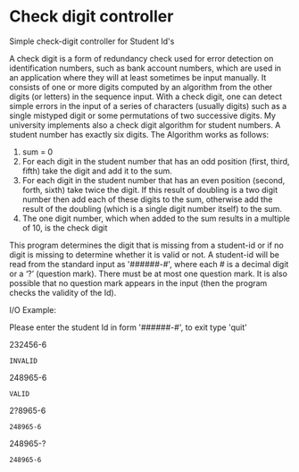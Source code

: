 # Check digit controller
Simple check-digit controller for Student Id's


A check digit is a form of redundancy check used for error detection on identification numbers, such as bank account numbers, which are used in an application where they will at least sometimes be input manually. It consists of one or more digits computed by an algorithm from the other digits (or letters) in the sequence input. With a check digit, one can detect simple errors in the input of a series of characters (usually digits) such as a single mistyped digit or some permutations of two successive digits. My university implements also a check digit algorithm for student numbers. A student number has exactly six digits. The Algorithm works as follows: 

1. sum = 0
2. For each digit in the student number that has an odd position (first, third, fifth) take the digit and add it to the sum.
3. For each digit in the student number that has an even position (second, forth, sixth) take twice the digit. If this result of doubling is a two digit number then add each of these digits to the sum, otherwise add the result of the doubling (which is a single digit number itself) to the sum.
4. The one digit number, which when added to the sum results in a multiple of 10, is the check digit

This program determines the digit that is missing from a student-id or if no digit is missing to determine whether it is valid or not. 
A student-id will be read from the standard input as '######-#', where each # is a decimal digit or a ‘?’ (question mark). 
There must be at most one question mark. It is also possible that no question mark appears in the input (then the program checks the validity of the Id).


I/O Example:

Please enter the student Id in form '######-#', to exit type 'quit' 

232456-6

	INVALID

248965-6

	VALID

2?8965-6

	248965-6

248965-?

	248965-6